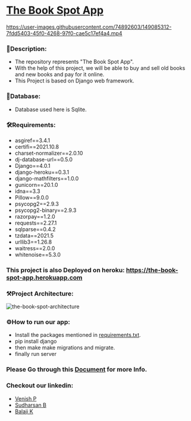 # [The Book Spot App](https://the-book-spot-app.herokuapp.com)

https://user-images.githubusercontent.com/74892603/149085312-7fdd5403-45f0-4268-97f0-cae5c17ef4a4.mp4

### 🔗Description:
- The repository represents "The Book Spot App".
- With the help of this project, we will be able to buy and sell old books and new books and pay for it online.
- This Project is based on Django web framework.


### 📖Database:
- Database used here is Sqlite.

### 🛠Requirements:
- asgiref==3.4.1
- certifi==2021.10.8
- charset-normalizer==2.0.10
- dj-database-url==0.5.0
- Django==4.0.1
- django-heroku==0.3.1
- django-mathfilters==1.0.0
- gunicorn==20.1.0
- idna==3.3
- Pillow==9.0.0
- psycopg2==2.9.3
- psycopg2-binary==2.9.3
- razorpay==1.2.0
- requests==2.27.1
- sqlparse==0.4.2
- tzdata==2021.5
- urllib3==1.26.8
- waitress==2.0.0
- whitenoise==5.3.0


### This project is also Deployed on heroku: https://the-book-spot-app.herokuapp.com
### ⚒Project Architecture:
![the-book-spot-architecture](https://user-images.githubusercontent.com/74892603/149085787-a00676ed-c2c6-4709-83b9-f46b81a06933.jpeg)

### ⚙How to run our app:
- Install the packages mentioned in [requirements.txt](https://github.com/venish-karan/the-book-spot-app/blob/master/requirements.txt).
- pip install django
- then make make migrations and migrate.
- finally run server

### Please Go through this [Document](https://docs.google.com/document/d/1XozIJzZrvo_XUVxSlYSaqVH_Joh7YD4L/edit?usp=sharing&ouid=100991138155643495031&rtpof=true&sd=true) for more Info.

### Checkout our linkedin:
- [Venish P](https://www.linkedin.com/in/venish-p/)
- [Sudharsan B](https://www.linkedin.com/in/sudharsan-b-9447a51ab/)
- [Balaji K](https://www.linkedin.com/in/balaji-k-3127a01ab/)
